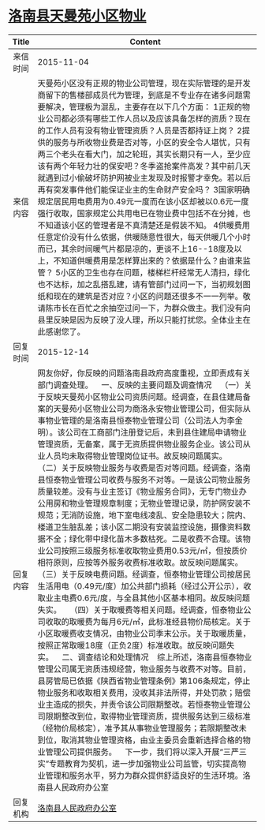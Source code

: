 # <a href="http://www.shangluo.gov.cn/zmhd/ldxxxx.jsp?urltype=leadermail.LeaderMailContentUrl&wbtreeid=1112&leadermailid=3395">洛南县天曼苑小区物业</a>
|Title|Content|
|:---:|---|
|来信时间|2015-11-04|
|来信内容|天曼苑小区没有正规的物业公司管理，现在实际管理的是开发商留下的售楼部成员代为管理，到底是不专业存在诸多问题需要解决，管理极为混乱，主要存在以下几个方面： 1正规的物业公司都必须有哪些工作人员以及应该具备怎样的资质？现在的工作人员有没有物业管理资质？人员是否都持证上岗？ 2提供的服务与所收物业费是否对等，小区的安全令人堪忧，只有两三个老头在看大门，加之轮班，其实长期只有一人，至少应该有两个年轻力壮的保安吧？冬季盗抢案件高发？其中前几天就遇到过小偷破坏防护网被业主发现及时报警才幸免。若以后再有突发事件他们能保证业主的生命财产安全吗？ 3国家明确规定居民用电费用为0.49元一度而在该小区却被以0.6元一度强行收取，国家规定公共用电已在物业费中包括不在分摊，也不知道该小区的管理者是不真清楚还是假装不知。 4供暖费用任意定价没有什么依据，供暖随意性很大，每天供暖几个小时而已，其余时间暖气片都是凉的，更谈不上16--18度及以上，不知道供暖费用是怎样算出来的？依据是什么？由谁来监管？ 5小区的卫生也存在问题，楼梯栏杆经常无人清扫，绿化也不达标，加之乱搭乱建，请有管部门过问一下，当初规划图纸和现在的建筑是否对应？小区的问题还很多不一一列举。敬请陈市长在百忙之余抽空过问一下，为群众做主。我们没有向县里反映是因为反映了没人理，所以只能打扰您。全体业主在此感谢您了。|
|回复时间|2015-12-14|
|回复内容|网友你好，你反映的问题洛南县政府高度重视，立即责成有关部门调查处理。    一、反映的主要问题及调查情况    （一）关于反映天曼苑小区物业公司资质问题。经调查，在县住建局备案的天曼苑小区物业公司为商洛永安物业管理公司，但实际从事物业管理的是洛南县恒泰物业管理公司（公司法人为李金明）。该公司在工商部门注册登记后，未到县住建局申请物业管理资质，无备案，属于无资质提供物业服务企业。该公司从业人员均未取得物业管理岗位证书。故反映问题属实。    （二）关于反映物业服务与收费是否对等问题。经调查，洛南县恒泰物业管理公司收费与服务不对等。一是该公司物业服务质量较差。没有与业主签订《物业服务合同》，无专门物业办公用房和物业管理规章制度；无物业管理记录，防护网安装不规范；无消防设施，地下室电线凌乱、安全隐患较大；院内、楼道卫生脏乱差；该小区二期没有安装监控设施，摄像资料数据不全；绿化带中绿化苗木多数枯死。二是收费不合理。该物业公司按照三级服务标准收取物业费用0.53元/㎡，但按质价相符原则，应按等外服务收费标准收取。故反映问题属实。    （三）关于反映电费问题。经调查，恒泰物业管理公司按居民生活用电（0.49元/度）加公共部门损耗（经过公开公示），收取业主电费0.6元/度，与全县其他小区基本相同。故反映问题失实。    （四）关于取暖费等相关问题。经调查，恒泰物业公司收取的取暖费为每月6元/㎡，此标准经县物价局核定。关于小区取暖费收支情况，由物业公司季末公示。关于取暖质量，按照正常取暖18度（正负2度）标准收取。故反映问题失实。    二、调查结论和处理情况    综上所述，洛南县恒泰物业管理公司属无资质违规经营，物业服务与收费不对等。目前，县房管局已依据《陕西省物业管理条例》第106条规定，停止物业服务和收取相关费用，没收其非法所得，并处罚款；赔偿业主造成的损失，并责令该公司限期整改。若恒泰物业管理公司限期整改到位，取得物业管理资质，提供服务达到三级标准（经物价局核定），准予其从事物业管理服务；若限期整改未到位，取消其物业管理资格，由业主委员会重新选择合格的物业管理公司提供服务。    下一步，我们将以深入开展“三严三实”专题教育为契机，进一步加强物业公司监管，切实提高物业管理和服务水平，努力为群众提供舒适良好的生活环境。洛南县人民政府办公室|
|回复机构|<a href="../../categories/agencies/洛南县人民政府办公室.md">洛南县人民政府办公室</a>|
